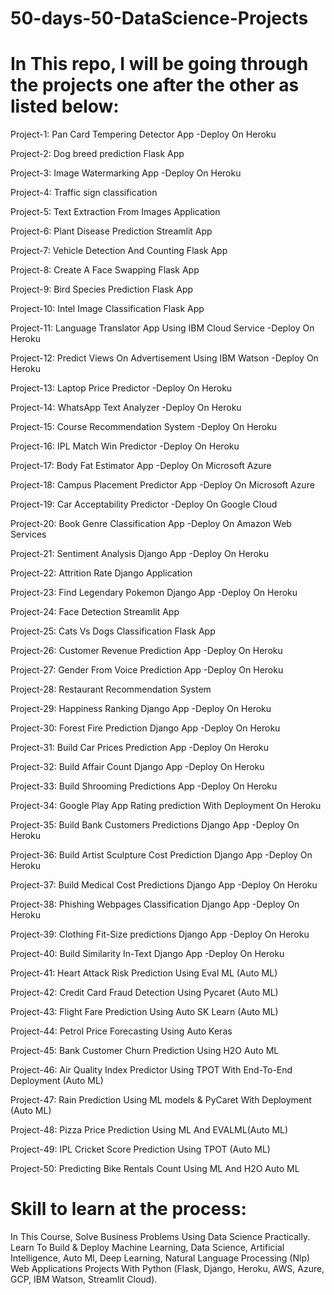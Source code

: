 # 50-days-50-DataScience-Projects

# In This repo, I will be going through the projects one after the other as listed below:



Project-1: Pan Card Tempering Detector App -Deploy On Heroku

Project-2: Dog breed prediction Flask App

Project-3: Image Watermarking App -Deploy On Heroku

Project-4: Traffic sign classification

Project-5: Text Extraction From Images Application

Project-6: Plant Disease Prediction Streamlit App

Project-7: Vehicle Detection And Counting Flask App

Project-8: Create A Face Swapping Flask App

Project-9: Bird Species Prediction Flask App

Project-10: Intel Image Classification Flask App

Project-11: Language Translator App Using IBM Cloud Service -Deploy On Heroku

Project-12: Predict Views On Advertisement Using IBM Watson -Deploy On Heroku

Project-13: Laptop Price Predictor -Deploy On Heroku

Project-14: WhatsApp Text Analyzer -Deploy On Heroku

Project-15: Course Recommendation System -Deploy On Heroku

Project-16: IPL Match Win Predictor -Deploy On Heroku

Project-17: Body Fat Estimator App -Deploy On Microsoft Azure

Project-18: Campus Placement Predictor App -Deploy On Microsoft Azure

Project-19: Car Acceptability Predictor -Deploy On Google Cloud

Project-20: Book Genre Classification App -Deploy On Amazon Web Services

Project-21: Sentiment Analysis Django App -Deploy On Heroku

Project-22: Attrition Rate Django Application

Project-23: Find Legendary Pokemon Django App -Deploy On Heroku

Project-24: Face Detection Streamlit App

Project-25: Cats Vs Dogs Classification Flask App

Project-26: Customer Revenue Prediction App -Deploy On Heroku

Project-27: Gender From Voice Prediction App -Deploy On Heroku

Project-28: Restaurant Recommendation System

Project-29: Happiness Ranking Django App -Deploy On Heroku

Project-30: Forest Fire Prediction Django App -Deploy On Heroku



Project-31: Build Car Prices Prediction App -Deploy On Heroku

Project-32: Build Affair Count Django App -Deploy On Heroku

Project-33: Build Shrooming Predictions App -Deploy On Heroku

Project-34: Google Play App Rating prediction With Deployment On Heroku

Project-35: Build Bank Customers Predictions Django App -Deploy On Heroku

Project-36: Build Artist Sculpture Cost Prediction Django App -Deploy On Heroku

Project-37: Build Medical Cost Predictions Django App -Deploy On Heroku

Project-38: Phishing Webpages Classification Django App -Deploy On Heroku

Project-39: Clothing Fit-Size predictions Django App -Deploy On Heroku

Project-40: Build Similarity In-Text Django App -Deploy On Heroku

Project-41: Heart Attack Risk Prediction Using Eval ML (Auto ML)

Project-42: Credit Card Fraud Detection Using Pycaret (Auto ML)

Project-43: Flight Fare Prediction Using Auto SK Learn (Auto ML)

Project-44: Petrol Price Forecasting Using Auto Keras

Project-45: Bank Customer Churn Prediction Using H2O Auto ML

Project-46: Air Quality Index Predictor Using TPOT With End-To-End Deployment (Auto ML)

Project-47: Rain Prediction Using ML models & PyCaret With Deployment (Auto ML)

Project-48: Pizza Price Prediction Using ML And EVALML(Auto ML)

Project-49: IPL Cricket Score Prediction Using TPOT (Auto ML)

Project-50: Predicting Bike Rentals Count Using ML And H2O Auto ML

# Skill to learn at the process:

In This Course, Solve Business Problems Using Data Science Practically. Learn To Build & Deploy Machine Learning, Data Science, Artificial Intelligence, Auto Ml, Deep Learning, Natural Language Processing (Nlp) Web Applications Projects With Python (Flask, Django, Heroku, AWS, Azure, GCP, IBM Watson, Streamlit Cloud).
